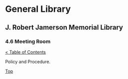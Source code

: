 <head>
	<link rel="stylesheet" type="text/css" href="../main.css">
</head>

[0]: ../README.md
[4.6]: meeting-room.md

# General Library
## J. Robert Jamerson Memorial Library
### 4.6 Meeting Room
[< Table of Contents][0]

Policy and Procedure.

[Top][4.6]